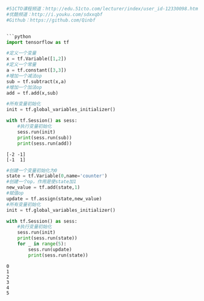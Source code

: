 ```python
#51CTO课程频道：http://edu.51cto.com/lecturer/index/user_id-12330098.html
#优酷频道：http://i.youku.com/sdxxqbf
#Github：https://github.com/Qinbf


```python
import tensorflow as tf
```


```python
#定义一个变量
x = tf.Variable([1,2])
#定义一个常量
a = tf.constant([3,3])
#增加一个减法op
sub = tf.subtract(x,a)
#增加一个加法op
add = tf.add(x,sub)

#所有变量初始化
init = tf.global_variables_initializer()

with tf.Session() as sess:
    #执行变量初始化
    sess.run(init)
    print(sess.run(sub))
    print(sess.run(add))
```

    [-2 -1]
    [-1  1]
    


```python
#创建一个变量初始化为0
state = tf.Variable(0,name='counter')
#创建一个op，作用是使state加1
new_value = tf.add(state,1)
#赋值op
update = tf.assign(state,new_value)
#所有变量初始化
init = tf.global_variables_initializer()

with tf.Session() as sess:
    #执行变量初始化
    sess.run(init)
    print(sess.run(state))
    for _ in range(5):
        sess.run(update)
        print(sess.run(state))
```

    0
    1
    2
    3
    4
    5
    


```python

```
